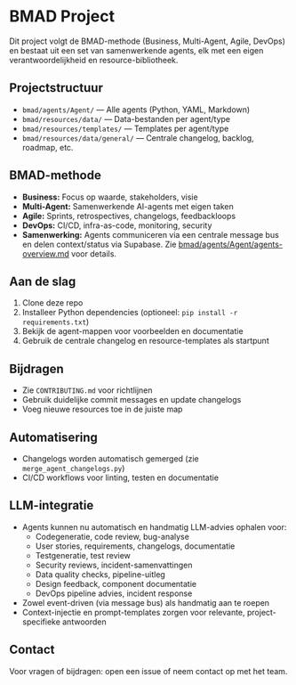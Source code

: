 # BMAD Project

Dit project volgt de BMAD-methode (Business, Multi-Agent, Agile, DevOps) en bestaat uit een set van samenwerkende agents, elk met een eigen verantwoordelijkheid en resource-bibliotheek.

## Projectstructuur

- `bmad/agents/Agent/` — Alle agents (Python, YAML, Markdown)
- `bmad/resources/data/` — Data-bestanden per agent/type
- `bmad/resources/templates/` — Templates per agent/type
- `bmad/resources/data/general/` — Centrale changelog, backlog, roadmap, etc.

## BMAD-methode
- **Business:** Focus op waarde, stakeholders, visie
- **Multi-Agent:** Samenwerkende AI-agents met eigen taken
- **Agile:** Sprints, retrospectives, changelogs, feedbackloops
- **DevOps:** CI/CD, infra-as-code, monitoring, security
- **Samenwerking:** Agents communiceren via een centrale message bus en delen context/status via Supabase. Zie [bmad/agents/Agent/agents-overview.md](bmad/agents/Agent/agents-overview.md) voor details.

## Aan de slag
1. Clone deze repo
2. Installeer Python dependencies (optioneel: `pip install -r requirements.txt`)
3. Bekijk de agent-mappen voor voorbeelden en documentatie
4. Gebruik de centrale changelog en resource-templates als startpunt

## Bijdragen
- Zie `CONTRIBUTING.md` voor richtlijnen
- Gebruik duidelijke commit messages en update changelogs
- Voeg nieuwe resources toe in de juiste map

## Automatisering
- Changelogs worden automatisch gemerged (zie `merge_agent_changelogs.py`)
- CI/CD workflows voor linting, testen en documentatie

## LLM-integratie
- Agents kunnen nu automatisch en handmatig LLM-advies ophalen voor:
  - Codegeneratie, code review, bug-analyse
  - User stories, requirements, changelogs, documentatie
  - Testgeneratie, test review
  - Security reviews, incident-samenvattingen
  - Data quality checks, pipeline-uitleg
  - Design feedback, component documentatie
  - DevOps pipeline advies, incident response
- Zowel event-driven (via message bus) als handmatig aan te roepen
- Context-injectie en prompt-templates zorgen voor relevante, project-specifieke antwoorden

## Contact
Voor vragen of bijdragen: open een issue of neem contact op met het team. 